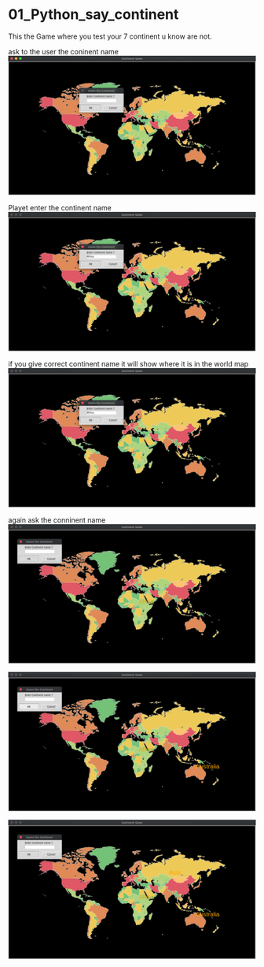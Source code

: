 # 01_Python_say_continent

This the Game where you test your 7 continent u know are not.

ask to the user the coninent name 
![image](images/Screenshot%20from%202021-01-16%2007-20-34.png)

Playet enter the continent name
![image](images/Screenshot%20from%202021-01-16%2007-27-46.png)

if you give correct continent name it will show where it is in the world map
![image](images/Screenshot%20from%202021-01-16%2007-27-46.png)

again ask the conninent name
![image](images/Screenshot%20from%202021-01-16%2007-27-53.png)


![image](images/Screenshot%20from%202021-01-16%2007-28-08.png)


![image](images/Screenshot%20from%202021-01-16%2007-28-24.png)
